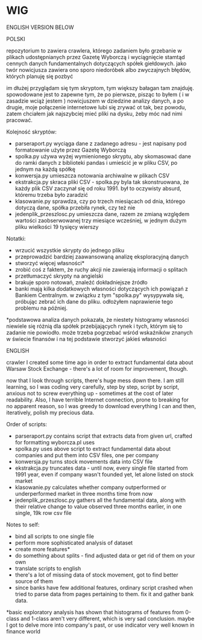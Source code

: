 # WIG
ENGLISH VERSION BELOW

POLSKI

repozytorium to zawiera crawlera, którego zadaniem było grzebanie w plikach udostępnianych przez Gazetę Wyborczą i wyciągnięcie stamtąd cennych danych fundamentalnych dotyczących spółek giełdowych. jako twór nowicjusza zawiera ono sporo niedoróbek albo zwyczajnych błędów, których planuję się pozbyć

im dłużej przyglądam się tym skryptom, tym większy bałagan tam znajduję. spowodowane jest to zapewne tym, że po pierwsze, pisząc to byłem ( i w zasadzie wciąż jestem ) nowicjuszem w dziedzine analizy danych, a po drugie, moje połączenie internetowe lubi się zrywać ot tak, bez powodu, zatem chciałem jak najszybciej mieć pliki na dysku, żeby móc nad nimi pracować.

Kolejność skryptów:
- parseraport.py wyciąga dane z zadanego adresu - jest napisany pod formatowanie użyte przez Gazetę Wyborczą
- spolka.py używa wyżej wymienionego skryptu, aby skomasować dane do ramki danych z biblioteki pandas i umieścić je w pliku CSV, po jednym na każdą spółkę
- konwersja.py umieszcza notowania archiwalne w plikach CSV
- ekstrakcja.py skraca pliki CSV - spolka.py byla tak skonstruowana, że każdy plik CSV zaczynał się od roku 1991. był to oczywisty absurd, któremu trzeba było zaradzić
- klasowanie.py sprawdza, czy po trzech miesiącach od dnia, którego dotyczą dane, spółka przebiła rynek, czy też nie
- jedenplik_przeszlosc.py umieszcza dane, razem ze zmianą względem wartości zaobserwowanej trzy miesiące wcześniej, w jednym dużym pliku wielkości 19 tysięcy wierszy

Notatki:
- wrzucić wszystkie skrypty do jednego pliku
- przeprowadzić bardziej zaawansowaną analizę eksploracyjną danych
- stworzyć więcej własności*
- zrobić coś z faktem, że ruchy akcji nie zawierają informacji o splitach
- przetłumaczyć skrypty na angielski
- brakuje sporo notowań, znaleźć dokładniejsze źródło
- banki mają kilka dodatkowych własności dotyczących ich powiązań z Bankiem Centralnym. w związku z tym "spolka.py" wysypywała się, próbując zebrać ich dane do pliku. odłożyłem naprawienie tego problemu na później.

*podstawowa analiza danych pokazała, że niestety histogramy własności niewiele się różnią dla spółek przebijających rynek i tych, którym się to zadanie nie powiodło. może trzeba pogrzebać wśród wskaźników znanych w świecie finansów i na tej podstawie stworzyć jakieś własności


ENGLISH 


crawler I created some time ago in order to extract fundamental data about Warsaw Stock Exchange - there's a lot of room for improvement, though. 

now that I look through scripts, there's huge mess down there. I am still learning, so I was coding very carefully, step by step, script by script, anxious not to screw everything up - sometimes at the cost of later readability. Also, I have terrible Internet connection, prone to breaking for no apparent reason, so I was greedy to download everything I can and then, iteratively, polish my precious data.

Order of scripts:
- parseraport.py contains script that extracts data from given url, crafted for formatting wyborcza.pl uses
- spolka.py uses above script to extract fundamental data about companies and put them into CSV files, one per company
- konwersja.py turns stock movements data into CSV file
- ekstrakcja.py truncates data - until now, every single file started from 1991 year, even if company wasn't founded yet, let alone listed on stock market
- klasowanie.py calculates whether company outperformed or underperformed market in three months time from now
- jedenplik_przeszlosc.py gathers all the fundamental data, along with their relative change to value observed three months earlier, in one single, 19k row csv file

Notes to self:
- bind all scripts to one single file
- perform more sophisticated analysis of dataset
- create more features*
- do something about splits - find adjusted data or get rid of them on your own
- translate scripts to english
- there's a lot of missing data of stock movement, got to find better source of them
- since banks have few additional features, ordinary script crashed when tried to parse data from pages pertaining to them. fix it and gather bank data. 



*basic exploratory analysis has shown that histograms of features from 0-class and 1-class aren't very different, which is very sad conclusion. maybe I got to delve more into company's past, or use indicator very well known in finance world
